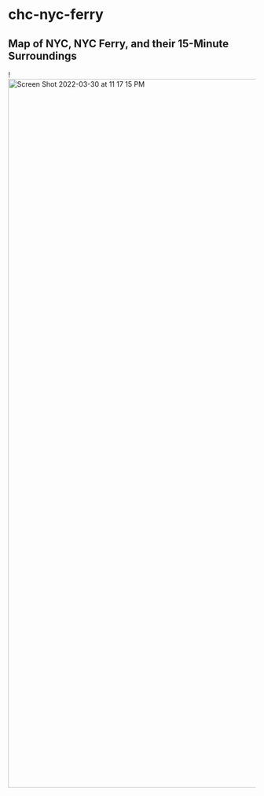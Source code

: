 # chc-nyc-ferry

## Map of NYC, NYC Ferry, and their 15-Minute Surroundings 
!<img width="1439" alt="Screen Shot 2022-03-30 at 11 17 15 PM" src="https://user-images.githubusercontent.com/74265514/160970207-f854aed2-1f3e-4f11-8cfb-a8d676b4aa7f.png">
